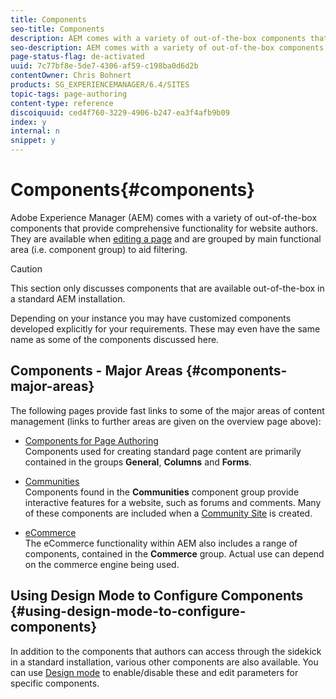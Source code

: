 ```yaml
---
title: Components
seo-title: Components
description: AEM comes with a variety of out-of-the-box components that provide comprehensive functionality for website authors. 
seo-description: AEM comes with a variety of out-of-the-box components that provide comprehensive functionality for website authors. 
page-status-flag: de-activated
uuid: 7c77bf8e-5de7-4306-af59-c198ba0d6d2b
contentOwner: Chris Bohnert
products: SG_EXPERIENCEMANAGER/6.4/SITES
topic-tags: page-authoring
content-type: reference
discoiquuid: ced4f760-3229-4906-b247-ea3f4afb9b09
index: y
internal: n
snippet: y
---
```


# Components{#components}

Adobe Experience Manager (AEM) comes with a variety of out-of-the-box components that provide comprehensive functionality for website authors. They are available when [editing a page](../../../sites/classic-ui-authoring/using/classic-page-author-edit-content.md) and are grouped by main functional area (i.e. component group) to aid filtering.

>[!CAUTION]
>
>This section only discusses components that are available out-of-the-box in a standard AEM installation.
>
>Depending on your instance you may have customized components developed explicitly for your requirements. These may even have the same name as some of the components discussed here.

## Components - Major Areas {#components-major-areas}

The following pages provide fast links to some of the major areas of content management (links to further areas are given on the overview page above):

* [Components for Page Authoring](../../../sites/classic-ui-authoring/using/classic-page-author-edit-mode.md)  
  Components used for creating standard page content are primarily contained in the groups **General**, **Columns** and **Forms**.

* [Communities](../../../sites/classic-ui-authoring/using/classic-communities.md)  
  Components found in the **Communities** component group provide interactive features for a website, such as forums and comments. Many of these components are included when a [Community Site](../../../communities/using/overview.md) is created.

* [eCommerce](../../../sites/administering/using/ecommerce.md)  
  The eCommerce functionality within AEM also includes a range of components, contained in the **Commerce** group. Actual use can depend on the commerce engine being used.

## Using Design Mode to Configure Components {#using-design-mode-to-configure-components}

In addition to the components that authors can access through the sidekick in a standard installation, various other components are also available. You can use [Design mode](../../../sites/classic-ui-authoring/using/classic-page-author-design-mode.md#enable-disable-components) to enable/disable these and edit parameters for specific components.  

